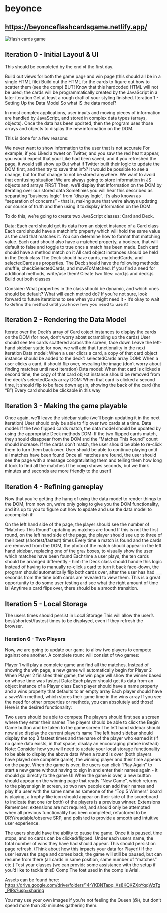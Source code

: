 # beyonce

## https://beyonceflashcardsgame.netlify.app/

![flash cards game](/flashcardsgame.jpg)

## Iteration 0 - Initial Layout & UI
This should be completed by the end of the first day.

Build out views for both the game page and win page (this should all be in a single HTML file)
Build out the HTML for the cards to figure out how to scatter them (see the comp)
BUT! Know that this hardcoded HTML will not be used; the cards will be programmatically created by the JavaScript in a later iteration
Get at least a rough draft of your styling finished.
Iteration 1 - Setting Up the Data Model
So what IS the data model?

In most complex applications, user inputs and moving pieces of information are handled by JavaScript, and stored in complex data types (arrays, objects). Once the data has been updated, then the program uses those arrays and objects to display the new information on the DOM.

This is done for a few reasons:

We never want to show information to the user that is not accurate
For example, if you Liked a tweet on Twitter, and you saw the red heart appear, you would expect that your Like had been saved, and if you refreshed the page, it would still show up
But what if Twitter built their logic to update the DOM first, and then try to save that info?
It would be possible to see a change, but for that change to not be stored anywhere.
We want to avoid that confusing situation!
We are always going to store information in JS objects and arrays FIRST
Then, we’ll display that information on the DOM by iterating over our stored data
Sometimes you will hear this described as separating “business logic” from “display logic”. It’s also known as “separation of concerns” - that is, making sure that we’re always updating our source of truth and then using it to display information on the DOM.

To do this, we’re going to create two JavaScript classes: Card and Deck.

Data:
Each card should get its data from an object instance of a Card class
Each card should have a matchInfo property which will hold the same value as the card that matches it. You can determine how to format that matching value. Each card should also have a matched property, a boolean, that will default to false and toggle to true once a match has been made.
Each card should have a method match on it
All card object instances should be held in the Deck class
The Deck should have cards, matchedCards, and selectedCards as properties. The Deck should have the following methods: shuffle, checkSelectedCards, and moveToMatched. If you find a need for additional methods, write/use them!
Create two files: card.js and deck.js
Build out both classes

Consider:
What properties in the class should be dynamic, and which ones should be default?
What will each method do?
If you’re not sure, look forward to future iterations to see when you might need it - it’s okay to wait to define the method until you know how you need to use it!

## Iteration 2 - Rendering the Data Model

Iterate over the Deck’s array of Card object instances to display the cards on the DOM (for now, don’t worry about scrambling up the cards)
User should see ten cards scattered across the screen, face down
Leave the left-hand sidebar static for now; we will add that functionality in the next iteration
Data model: When a user clicks a card, a copy of that card object instance should be added to the deck’s selectedCards array
DOM: When a user clicks a card, it should flip over, revealing the image (don’t worry about finding matches until next iteration)
Data model: When that card is clicked a second time, the copy of that card object instance should be removed from the deck’s selectedCards array
DOM: When that card is clicked a second time, it should flip to be face down again, showing the back of the card (the “B”)
Every card should be clickable in this way

## Iteration 3 - Making the game playable
Once again, we’ll leave the sidebar static (we’ll begin updating it in the next iteration)
User should only be able to flip over two cards at a time.
Data model: If the two flipped cards match, the data model should be updated by using the appropriate Deck methods
DOM: If the two flipped cards match, they should disappear from the DOM and the “Matches This Round” count should increase.
If the cards don’t match, the user should be able to re-click them to turn them back over.
User should be able to continue playing until all matches have been found
Once all matches are found, the user should see the page with a message congratulating them and telling them how long it took to find all the matches
(The comp shows seconds, but we think minutes and seconds are more friendly to the user!)

## Iteration 4 - Refining gameplay
Now that you’re getting the hang of using the data model to render things to the DOM, from now on, we’re only going to give you the DOM functionality, and it’s up to you to figure out how to update and use the data model to accomplish it!

On the left hand side of the page, the player should see the number of “Matches This Round” updating as matches are found
If this is not the first round, on the left hand side of the page, the player should see up to three of their best (shortest/fastest) times
Every time a match is found and the cards are removed from the DOM, the photo of the match should appear in the left hand sidebar, replacing one of the gray boxes, to visually show the user which matches have been found
Each time a user plays, the ten cards should be arranged differently - hint: the Deck class should handle this logic
Instead of having to manually re-click a card to turn it back face-down, the program should automatically flip both cards over, after the user has had ___ seconds from the time both cards are revealed to view them. This is a great opportunity to do some user testing and see what the right amount of time is!
Anytime a card flips over, there should be a smooth transition.

## Iteration 5 - Local Storage
The users times should persist in Local Storage
This will allow the user’s best/shortest/fastest times to be displayed, even if they refresh the browser.

### Iteration 6 - Two Players
Now, we are going to update our game to allow two players to compete against one another. A complete round will consist of two games:

Player 1 will play a complete game and find all the matches.
Instead of showing the win page, a new game will automatically begin for Player 2
When Player 2 finishes their game, the win page will show the winner based on whose time was fastest
Data:
Each player should get its data from an object instance of a Player class
Each player should have a name property and a wins property that defaults to an empty array
Each player should have a saveWin method, which stores their game time in the wins array
If you see the need for other properties or methods, you can absolutely add those!
Here is the desired functionality:

Two users should be able to compete
The players should first see a screen where they enter their names
The players should be able to click the Begin Game button and be taken to the game screen
The left hand sidebar should now also display the current player’s name
The left hand sidebar should display the top 3 fastest times and the name of the player who earned it (if no game data exists, in that space, display an encouraging phrase instead)
Note: Consider how you will need to update your local storage functionality to be able to display the above data
When a round is over (both players have played one complete game), the winning player and their time appears on the page.
When the game is over, the users can click “Play Again” to start a new game without having to sign in and enter their names again - it should go directly to the game UI
When the game is over, a new button should appear on the winning page that reads “New Game”, which returns to the player sign in screen, so two new people can add their names and play
If a user with the same name as someone of the “Top 5 Winners” board is playing, a trophy-like icon should appear on their side of the scoreboard to indicate that one (or both) of the players is a previous winner.
Extensions
Remember: extensions are not required, and should only be attempted when all previous functionality has been completed, refactored to be DRY/readable/observe SRP, and polished to provide a smooth and intuitive user experience.

The users should have the ability to pause the game. Once it is paused, time stops, and no cards can be clicked/flipped.
Under each users name, the total number of wins they have had should appear. This should persist on page refresh. (Think about how this impacts your data for Player!)
If the user leaves the page and comes back, the game will still be paused, but can resume from there (all cards in same position, same number of “matches” etc.)
Test your classes (we can provide some assistance with the setup if you’d like to tackle this!)
Comp
The font used in the comp is Arial.

Assets can be found here: https://drive.google.com/drive/folders/14rYKBNTapq_Xs8KQKZXpYqqWzTg_PlRs?usp=sharing

You may use your own images if you’re not feeling the Queen (😱), but don’t spend more than 30 minutes gathering them.
